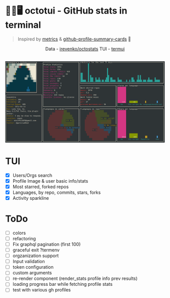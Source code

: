 # 🐙🐱🖥️ octotui - GitHub stats in terminal
> Inspired by <a href="https://github.com/lowlighter/metrics">metrics</a> & <a href="https://github.com/vn7n24fzkq/github-profile-summary-cards">github-profile-summary-cards</a> 💖
<p align="center"> Data -  <a href="https://github.com/irevenko/octostats">irevenko/octostats</a> 
TUI - <a href="https://github.com/gizak/termui">termui</a>  </p> <br>
<img src="preview.png">


# TUI
- [x] Users/Orgs search
- [x] Profile Image & user basic info/stats
- [x] Most starred, forked repos
- [x] Languages, by repo, commits, stars, forks
- [x] Activity sparkline

# ToDo
- [ ] colors
- [ ] refactoring
- [ ] Fix graphql pagination (first 100)
- [ ] graceful exit ?termenv
- [ ] orgzanization support
- [ ] Input validation
- [ ] token configuration
- [ ] custom arguments
- [ ] re-render component (render_stats profile info prev results)
- [ ] loading progress bar while fetching profile stats
- [ ] test with various gh profiles